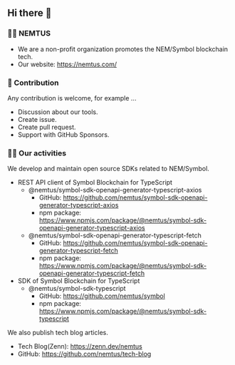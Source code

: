## Hi there 👋

### 🙋‍♀️ NEMTUS

- We are a non-profit organization promotes the NEM/Symbol blockchain tech.
- Our website: https://nemtus.com/

### 🌈 Contribution

Any contribution is welcome, for example ...

- Discussion about our tools.
- Create issue.
- Create pull request.
- Support with GitHub Sponsors.

### 👩‍💻 Our activities

We develop and maintain open source SDKs related to NEM/Symbol.

- REST API client of Symbol Blockchain for TypeScript
  - @nemtus/symbol-sdk-openapi-generator-typescript-axios
    - GitHub: https://github.com/nemtus/symbol-sdk-openapi-generator-typescript-axios
    - npm package: https://www.npmjs.com/package/@nemtus/symbol-sdk-openapi-generator-typescript-axios
  - @nemtus/symbol-sdk-openapi-generator-typescript-fetch
    - GitHub: https://github.com/nemtus/symbol-sdk-openapi-generator-typescript-fetch
    - npm package: https://www.npmjs.com/package/@nemtus/symbol-sdk-openapi-generator-typescript-fetch
- SDK of Symbol Blockchain for TypeScript
  - @nemtus/symbol-sdk-typescript
    - GitHub: https://github.com/nemtus/symbol
    - npm package: https://www.npmjs.com/package/@nemtus/symbol-sdk-typescript

We also publish tech blog articles.

- Tech Blog(Zenn): https://zenn.dev/nemtus
- GitHub: https://github.com/nemtus/tech-blog
